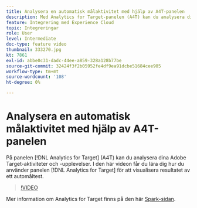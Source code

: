 ```yaml
---
title: Analysera en automatisk målaktivitet med hjälp av A4T-panelen
description: Med Analytics for Target-panelen (A4T) kan du analysera dina Adobe Target-aktiviteter och -upplevelser. I den här videon får du lära dig hur du använder Analytics for Target-panelen för att visualisera resultatet av ett Auto-Target-test.
feature: Integrering med Experience Cloud
topic: Integreringar
role: User
level: Intermediate
doc-type: feature video
thumbnail: 333270.jpg
kt: 7861
exl-id: abbe0c31-dadc-44ee-a859-328a128b77be
source-git-commit: 32424f3f2b05952fe4df9ea91dcbe51684cee905
workflow-type: tm+mt
source-wordcount: '108'
ht-degree: 0%

---
```


# Analysera en automatisk målaktivitet med hjälp av A4T-panelen

På panelen [!DNL Analytics for Target] (A4T) kan du analysera dina Adobe Target-aktiviteter och -upplevelser. I den här videon får du lära dig hur du använder panelen [!DNL Analytics for Target] för att visualisera resultatet av ett automåltest.

>[!VIDEO](https://video.tv.adobe.com/v/333270/?quality=12&learn=on)

Mer information om Analytics for Target finns på den här [Spark-sidan](https://spark.adobe.com/page/Lo3Spm4oBOvwF/).
